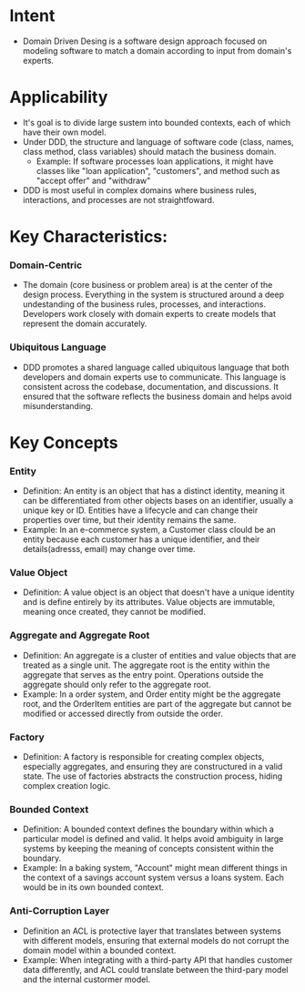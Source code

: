 <!-- Source: https://en.wikipedia.org/wiki/Domain-driven_design#:~:text=Domain%2Ddriven%20design%20(DDD),which%20have%20their%20own%20model. -->

# Intent
- Domain Driven Desing is a software design approach focused on modeling software 
to match a domain according to input from domain's experts. 

# Applicability
- It's goal is to divide large sustem into bounded contexts, each of which have their own model. 
- Under DDD, the structure and language of software code (class, names, class method, class variables) should matach the business domain.
    * Example: If software processes loan applications, it might have classes like "loan application", "customers", and method such as "accept offer" and "withdraw"
- DDD is most useful in complex domains where business rules, interactions, and processes are not straightfoward.

# Key Characteristics:
### Domain-Centric
- The domain (core business or problem area) is at the center of the design process. Everything in the system is structured around a deep undestanding of the business rules, processes, and interactions. Developers work closely with domain experts to create models that represent the domain accurately.

### Ubiquitous Language
- DDD promotes a shared language called ubiquitous language that both developers and domain experts use to communicate. This language is consistent across the codebase, documentation, and discussions. It ensured that the software reflects the business domain and helps avoid misunderstanding.


# Key Concepts
### Entity
- Definition: An entity is an object that has a distinct identity, meaning it can be differentiated from other objects bases on an identifier, usually a unique key or ID. Entities have a lifecycle and can change their properties over time, but their identity remains the same.
- Example: In an e-commerce system, a Customer class clould be an entity because each customer has a unique identifier, and their details(adresss, email) may change over time.

### Value Object
- Definition: A value object is an object that doesn't have a unique identity and is define entirely by its attributes. Value objects are immutable, meaning once created, they cannot be modified.

### Aggregate and Aggregate Root
- Definition: An aggregate is a cluster of entities and value objects that are treated as a single unit. The aggregate root is the entity within the aggregate that serves as the entry point. Operations outside the aggregate should only refer to the aggregate root.
- Example: In a order system, and Order entity might be the aggregate root, and the OrderItem entities are part of the aggregate but cannot be modified or accessed directly from outside the order.

### Factory
- Definition: A factory is responsible for creating complex objects, especially aggregates, and ensuring they are constructured in a valid state. The use of factories abstracts the construction process, hiding complex creation logic.

### Bounded Context
- Definition: A bounded context defines the boundary within which a particular model is defined and valid. It helps avoid ambiguity in large systems by keeping the meaning of concepts consistent within the boundary.
- Example: In a baking system, "Account" might mean different things in the context of a savings account system versus a loans system. Each would be in its own bounded context.

### Anti-Corruption Layer
- Definition an ACL is protective layer that translates between systems with different models, ensuring that external models do not corrupt the domain model within a bounded context.
- Example: When integrating with a third-party API that handles customer data differently, and ACL could translate between the third-pary model and the internal custormer model.


